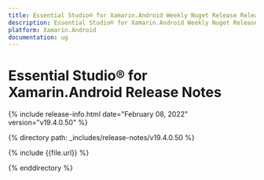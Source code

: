 ```yaml
---
title: Essential Studio® for Xamarin.Android Weekly Nuget Release Release Notes  
description: Essential Studio® for Xamarin.Android Weekly Nuget Release Release Notes  
platform: Xamarin.Android
documentation: ug
---
```


# Essential Studio® for Xamarin.Android  Release Notes  

{% include release-info.html date="February 08, 2022"  version="v19.4.0.50" %} 


{% directory path: _includes/release-notes/v19.4.0.50 %}

{% include {{file.url}} %}

{% enddirectory %}